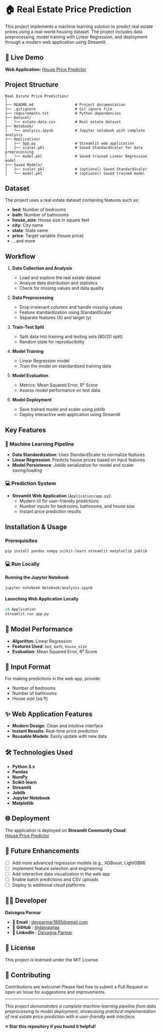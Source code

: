 # 🏠 Real Estate Price Prediction

This project implements a machine learning solution to predict real estate prices using a real-world housing dataset. The project includes data preprocessing, model training with Linear Regression, and deployment through a modern web application using Streamlit.

## 🚀 Live Demo

**Web Application:** [House Price Predictor](https://houses-price-prediction.streamlit.app/)

## Project Structure

```
Real Estate Price Prediction/
│
├── README.md                   # Project documentation
├── .gitignore                  # Git ignore file
├── requirements.txt            # Python dependencies
├── Dataset/
│   └── estate-data.csv         # Real estate dataset
├── Notebook/
│   └── analysis.ipynb          # Jupyter notebook with complete analysis
├── Application/
│   ├── app.py                  # Streamlit web application
│   ├── scaler.pkl              # Saved StandardScaler for data preprocessing
│   └── model.pkl               # Saved trained Linear Regression model
├── Saved Models/
│   ├── scaler.pkl              # (optional) Saved StandardScaler
│   └── model.pkl               # (optional) Saved trained model
```

## Dataset

The project uses a real estate dataset containing features such as:
- **bed**: Number of bedrooms
- **bath**: Number of bathrooms
- **house_size**: House size in square feet
- **city**: City name
- **state**: State name
- **price**: Target variable (house price)
- ...and more

## Workflow

1. **Data Collection and Analysis**
   - Load and explore the real estate dataset
   - Analyze data distribution and statistics
   - Check for missing values and data quality

2. **Data Preprocessing**
   - Drop irrelevant columns and handle missing values
   - Feature standardization using StandardScaler
   - Separate features (X) and target (y)

3. **Train-Test Split**
   - Split data into training and testing sets (80/20 split)
   - Random state for reproducibility

4. **Model Training**
   - Linear Regression model
   - Train the model on standardized training data

5. **Model Evaluation**
   - Metrics: Mean Squared Error, R² Score
   - Assess model performance on test data

6. **Model Deployment**
   - Save trained model and scaler using joblib
   - Deploy interactive web application using Streamlit

## Key Features

### 🤖 Machine Learning Pipeline
- **Data Standardization**: Uses StandardScaler to normalize features
- **Linear Regression**: Predicts house prices based on input features
- **Model Persistence**: Joblib serialization for model and scaler saving/loading

### 💻 Prediction System

- **Streamlit Web Application** (`Application/app.py`):
  - Modern UI for user-friendly predictions
  - Number inputs for bedrooms, bathrooms, and house size
  - Instant price prediction results

## Installation & Usage

### Prerequisites
```bash
pip install pandas numpy scikit-learn streamlit matplotlib joblib
```

### 💻 Run Locally

#### Running the Jupyter Notebook
```bash
jupyter notebook Notebook/analysis.ipynb
```

#### Launching Web Application Locally
```bash
cd Application
streamlit run app.py
```

## 🎯 Model Performance

- **Algorithm**: Linear Regression
- **Features Used**: `bed`, `bath`, `house_size`
- **Evaluation**: Mean Squared Error, R² Score

## 📝 Input Format

For making predictions in the web app, provide:
- Number of bedrooms
- Number of bathrooms
- House size (sq ft)

## ✨ Web Application Features

- **Modern Design**: Clean and intuitive interface
- **Instant Results**: Real-time price prediction
- **Reusable Models**: Easily update with new data

## 🛠 Technologies Used

- **Python 3.x**
- **Pandas**
- **NumPy**
- **Scikit-learn**
- **Streamlit**
- **Joblib**
- **Jupyter Notebook**
- **Matplotlib**

## 🌐 Deployment

The application is deployed on **Streamlit Community Cloud**:  
[House Price Predictor](https://houses-price-prediction.streamlit.app/)

## 🔮 Future Enhancements

- [ ] Add more advanced regression models (e.g., XGBoost, LightGBM)
- [ ] Implement feature selection and engineering
- [ ] Add interactive data visualization in the web app
- [ ] Enable batch predictions and CSV uploads
- [ ] Deploy to additional cloud platforms

## 👨‍💻 Developer

**Daivagna Parmar**  
- 📧 **Email** : [devparmar1895@gmail.com](mailto:devparmar1895@gmail.com)
- 🔗 **GitHub** : [@daivagnaa](https://github.com/daivagnaa)
- 💼 **LinkedIn** : [Daivagna Parmar](https://in.linkedin.com/in/daivagna-parmar-949315316)

## 📜 License

This project is licensed under the MIT License.

## 🤝 Contributing

Contributions are welcome! Please feel free to submit a Pull Request or open an Issue for suggestions and improvements.

---

*This project demonstrates a complete machine learning pipeline from data preprocessing to model deployment, showcasing practical implementation of real estate price prediction with a user-friendly web interface.*

**⭐ Star this repository if you found it helpful!**

